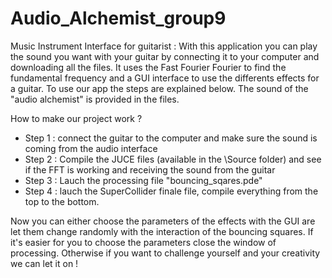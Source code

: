 # Audio_Alchemist_group9

Music Instrument Interface for guitarist :
With this application you can play the sound you want with your guitar by connecting it to your computer and downloading all the files. 
It uses the Fast Fourier Fourier to find the fundamental frequency and a GUI interface to use the differents effects for a guitar.
To use our app the steps are explained below. The sound of the "audio alchemist" is provided in the files.


How to make our project work ?

- Step 1 : connect the guitar to the computer and make sure the sound is coming from the audio interface
- Step 2 : Compile the JUCE files (available in the \Source folder) and see if the FFT is working and receiving the sound from the guitar
- Step 3 : Lauch the processing file "bouncing_sqares.pde"
- Step 4 : lauch the SuperCollider finale file, compile everything from the top to the bottom.

Now you can either choose the parameters of the effects with the GUI are let them change randomly with the interaction of the bouncing squares.
If it's easier for you to choose the parameters close the window of processing. Otherwise if you want to challenge yourself and your creativity we can let it on !



